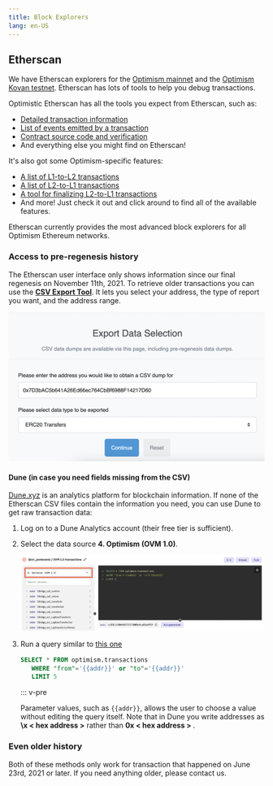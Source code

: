 ```yaml
---
title: Block Explorers
lang: en-US
---
```


## Etherscan

We have Etherscan explorers for the [Optimism mainnet](https://optimistic.etherscan.io) and the [Optimism Kovan testnet](https://kovan-optimistic.etherscan.io).
Etherscan has lots of tools to help you debug transactions.

Optimistic Etherscan has all the tools you expect from Etherscan, such as:
- [Detailed transaction information](https://optimistic.etherscan.io/tx/0x292423266d6da24126dc4e0e81890c22a67295cc8b1a987e71ad84748511452f)
- [List of events emitted by a transaction](https://optimistic.etherscan.io/tx/0x292423266d6da24126dc4e0e81890c22a67295cc8b1a987e71ad84748511452f#eventlog)
- [Contract source code and verification](https://optimistic.etherscan.io/address/0x420000000000000000000000000000000000000F#code)
- And everything else you might find on Etherscan!

It's also got some Optimism-specific features:
- [A list of L1-to-L2 transactions](https://optimistic.etherscan.io/txsEnqueued)
- [A list of L2-to-L1 transactions](https://optimistic.etherscan.io/txsExit)
- [A tool for finalizing L2-to-L1 transactions](https://optimistic.etherscan.io/messagerelayer)
- And more! Just check it out and click around to find all of the available features.

Etherscan currently provides the most advanced block explorers for all Optimism Ethereum networks.

### Access to pre-regenesis history

The Etherscan user interface only shows information since our final regenesis on November 11th, 2021. 
To retrieve older transactions you can use the [**CSV Export Tool**](https://optimistic.etherscan.io/exportDataMain). 
It lets you select your address, the type of report you want, and the address range.

![CSV Export](../../assets/docs/useful-tools/explorers/export-data.png)

#### Dune (in case you need fields missing from the CSV)

[Dune.xyz](https://dune.xyz) is an analytics platform for blockchain information.
If none of the Etherscan CSV files contain the information you need, you can use Dune to get raw transaction data:


1. Log on to a Dune Analytics account (their free tier is sufficient).

1. Select the data source **4. Optimism (OVM 1.0)**.

   ![Data source](../../assets/docs/useful-tools/explorers/dune-data-src.png)

1. Run a query similar to [this one](https://dune.xyz/queries/354886?addr=%5Cx25E1c58040f27ECF20BBd4ca83a09290326896B3) 

   ```sql
   SELECT * FROM optimism.transactions 
      WHERE "from"='{{addr}}' or "to"='{{addr}}' 
      LIMIT 5
   ```

   ::: v-pre

   Parameter values, such as `{{addr}}`, allows the user to choose a value without editing the query itself. 
   Note that in Dune you write addresses as **\x &lt; hex address &gt;** rather than <strong> 0x &lt; hex address &gt; </strong> .

### Even older history

Both of these methods only work for transaction that happened on June 23rd, 2021 or later. If you need anything older, please contact us.

